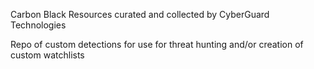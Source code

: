 Carbon Black Resources curated and collected by CyberGuard Technologies

Repo of custom detections for use for threat hunting and/or creation of custom watchlists
